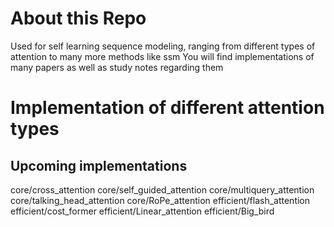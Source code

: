 # About this Repo
Used for self learning sequence modeling, ranging from different types of attention to many more methods like ssm
You will find implementations of many papers as well as study notes regarding them

# Implementation of different attention types

## Upcoming implementations
core/cross_attention
core/self_guided_attention
core/multiquery_attention
core/talking_head_attention
core/RoPe_attention
efficient/flash_attention
efficient/cost_former
efficient/Linear_attention
efficient/Big_bird

